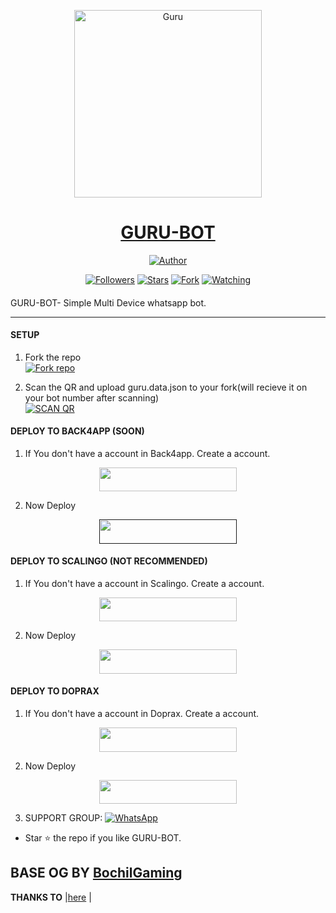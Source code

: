 
<p align="center">  
  <a href="https://youtu.be/WcA7GZuaN0A">
    <img alt="Guru" height="300" src="https://cdn.jsdelivr.net/gh/Guru322/api@Guru/guru.jpg">
    <h1 align="center">GURU-BOT</h1>
  </a>
</p>
<p align="center">
<a href="https://github.com/Guru322"><img title="Author" src="https://img.shields.io/badge/GURU-BOT-black?style=for-the-badge&logo=telegram"></a>
<p/>
<p align="center">
<a href="https://github.com/Guru322?tab=followers"><img title="Followers" src="https://img.shields.io/github/followers/Guru322?label=Followers&style=social"></a>
<a href="https://github.com/Guru322/GURU-BOT/stargazers/"><img title="Stars" src="https://img.shields.io/github/stars/Guru322/GURU-BOT?&style=social"></a>
<a href="https://github.com/Guru322/GURU-BOT/network/members"><img title="Fork" src="https://img.shields.io/github/forks/Guru322/GURU-BOT?style=social"></a>
<a href="https://github.com/Guru322/GURU-BOT/watchers"><img title="Watching" src="https://img.shields.io/github/watchers/Guru322/GURU-BOT?label=Watching&style=social"></a>
</p>

####  
GURU-BOT- Simple Multi Device whatsapp bot.

***

#### SETUP

1. Fork the repo
    <br>
<a href='https://github.com/Guru322/GURU-BOT/fork' target="_blank"><img alt='Fork repo' src='https://img.shields.io/badge/Fork Repo-100000?style=for-the-badge&logo=scan&logoColor=white&labelColor=black&color=black'/></a>

2. Scan the QR and upload guru.data.json to your fork(will recieve it on your bot number after scanning)
    <br>
<a href='https://replit.com/@Guru322/GURU-BOT-QR-CODE-GENERATOR?v=1' target="_blank"><img alt='SCAN QR' src='https://img.shields.io/badge/Scan_qr-100000?style=for-the-badge&logo=scan&logoColor=white&labelColor=black&color=black'/></a>


#### DEPLOY TO BACK4APP (SOON)

1. If You don't have a account in Back4app. Create a account.
    <br>
<p align="center"><a href="https://www.back4app.com"> <img src="https://img.shields.io/badge/Back4app%20Account-blue?style=for-the-badge&logo=back4app" width="220" height="38.45"/></a></p>

2. Now Deploy
    <br>
<p align="center"><a href=""> <img src="https://img.shields.io/badge/Back4app%20Deploy-blue?style=for-the-badge&logo=youtube" width="220" height="38.45"/></a></p>


#### DEPLOY TO SCALINGO (NOT RECOMMENDED)

1. If You don't have a account in Scalingo. Create a account.
    <br>
<p align="center"><a href="https://scalingo.com/"> <img src="https://img.shields.io/badge/Scalingo%20Account-blue?style=for-the-badge&logo=scalingo" width="220" height="38.45"/></a></p>

2. Now Deploy
    <br>
<p align="center"><a href="https://youtu.be/WcA7GZuaN0A"> <img src="https://img.shields.io/badge/Scalingo%20Deploy-blue?style=for-the-badge&logo=youtube" width="220" height="38.45"/></a></p>

#### DEPLOY TO DOPRAX 

1. If You don't have a account in Doprax. Create a account.
    <br>
<p align="center"><a href="https://doprax.com/"> <img src="https://img.shields.io/badge/doprax%20Account-blue?style=for-the-badge&logo=doprax" width="220" height="38.45"/></a></p>

2. Now Deploy
    <br>
<p align="center"><a href="https://youtu.be/TNvH1cWlwNY"> <img src="https://img.shields.io/badge/doprax%20Deploy-blue?style=for-the-badge&logo=youtube" width="220" height="38.45"/></a></p>



3. SUPPORT GROUP: <a href="https://chat.whatsapp.com/BibVE6tUICp3qOm2a1Ur8f"><img alt="WhatsApp" src="https://camo.githubusercontent.com/2157131829ac512183ee8f8b6c6f803688a4cc66a2e686602844e80478401a7c/68747470733a2f2f696d672e736869656c64732e696f2f62616467652f4a6f696e2047726f75702d3235443336363f7374796c653d666f722d7468652d6261646765266c6f676f3d7768617473617070266c6f676f436f6c6f723d7768697465"/></a>

- Star ⭐ the repo if you like GURU-BOT.

## BASE OG BY [BochilGaming](https://github.com/BochilGaming/games-wabot/tree/multi-device)


 **THANKS TO** |[here](https://github.com/Guru322/GURU-BOT/#thanks-to) | 



